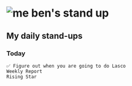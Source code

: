 # ![me](https://avatars2.githubusercontent.com/u/5232044?s=50&v=4) ben's stand up

## My daily stand-ups
 
### Today
 
    ✅ Figure out when you are going to do Lasco
    Weekly Report
    Rising Star
